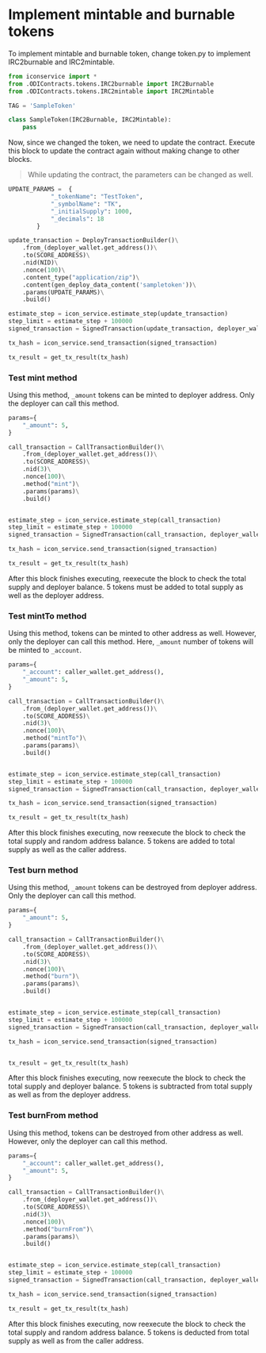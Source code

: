 # Implement mintable and burnable tokens

To implement mintable and burnable token, change token.py to implement IRC2burnable and IRC2mintable.<br>

```Python
from iconservice import *
from .ODIContracts.tokens.IRC2burnable import IRC2Burnable
from .ODIContracts.tokens.IRC2mintable import IRC2Mintable

TAG = 'SampleToken'

class SampleToken(IRC2Burnable, IRC2Mintable):
    pass
```

Now, since we changed the token, we need to update the contract. Execute this block to update the contract again without making change to other blocks.

> While updating the contract, the parameters can be changed as well.

```Python
UPDATE_PARAMS =  {
            "_tokenName": "TestToken",
            "_symbolName": "TK",
            "_initialSupply": 1000,
            "_decimals": 18
        }

update_transaction = DeployTransactionBuilder()\
    .from_(deployer_wallet.get_address())\
    .to(SCORE_ADDRESS)\
    .nid(NID)\
    .nonce(100)\
    .content_type("application/zip")\
    .content(gen_deploy_data_content('sampletoken'))\
    .params(UPDATE_PARAMS)\
    .build()

estimate_step = icon_service.estimate_step(update_transaction)
step_limit = estimate_step + 100000
signed_transaction = SignedTransaction(update_transaction, deployer_wallet, step_limit)

tx_hash = icon_service.send_transaction(signed_transaction)

tx_result = get_tx_result(tx_hash)
```


### Test mint method
Using this method, `_amount` tokens can be minted to deployer address. Only the deployer can call this method.
```Python
params={
    "_amount": 5,
}

call_transaction = CallTransactionBuilder()\
    .from_(deployer_wallet.get_address())\
    .to(SCORE_ADDRESS)\
    .nid(3)\
    .nonce(100)\
    .method("mint")\
    .params(params)\
    .build()


estimate_step = icon_service.estimate_step(call_transaction)
step_limit = estimate_step + 100000
signed_transaction = SignedTransaction(call_transaction, deployer_wallet, step_limit)

tx_hash = icon_service.send_transaction(signed_transaction)

tx_result = get_tx_result(tx_hash)
```
After this block finishes executing, reexecute the block to check the total supply and deployer balance. 5 tokens must be added to total supply as well as the deployer address. 

### Test mintTo method

Using this method, tokens can be minted to other address as well. However, only the deployer can call this method. Here, `_amount` number of tokens will be minted to `_account`.
```Python
params={
    "_account": caller_wallet.get_address(),
    "_amount": 5,
}

call_transaction = CallTransactionBuilder()\
    .from_(deployer_wallet.get_address())\
    .to(SCORE_ADDRESS)\
    .nid(3)\
    .nonce(100)\
    .method("mintTo")\
    .params(params)\
    .build()


estimate_step = icon_service.estimate_step(call_transaction)
step_limit = estimate_step + 100000
signed_transaction = SignedTransaction(call_transaction, deployer_wallet, step_limit)

tx_hash = icon_service.send_transaction(signed_transaction)

tx_result = get_tx_result(tx_hash)
```
After this block finishes executing, now reexecute the block to check the total supply and random address balance. 5 tokens are added to total supply as well as the caller address.  

### Test burn method
Using this method, `_amount` tokens can be destroyed from deployer address. Only the deployer can call this method.
```Python
params={
    "_amount": 5,
}

call_transaction = CallTransactionBuilder()\
    .from_(deployer_wallet.get_address())\
    .to(SCORE_ADDRESS)\
    .nid(3)\
    .nonce(100)\
    .method("burn")\
    .params(params)\
    .build()


estimate_step = icon_service.estimate_step(call_transaction)
step_limit = estimate_step + 100000
signed_transaction = SignedTransaction(call_transaction, deployer_wallet, step_limit)

tx_hash = icon_service.send_transaction(signed_transaction)


tx_result = get_tx_result(tx_hash)
```
After this block finishes executing, now reexecute the block to check the total supply and deployer balance. 5 tokens is subtracted from total supply as well as from the deployer address. 

### Test burnFrom method
Using this method, tokens can be destroyed from other address as well. However, only the deployer can call this method.
```Python
params={
    "_account": caller_wallet.get_address(),
    "_amount": 5,
}

call_transaction = CallTransactionBuilder()\
    .from_(deployer_wallet.get_address())\
    .to(SCORE_ADDRESS)\
    .nid(3)\
    .nonce(100)\
    .method("burnFrom")\
    .params(params)\
    .build()


estimate_step = icon_service.estimate_step(call_transaction)
step_limit = estimate_step + 100000
signed_transaction = SignedTransaction(call_transaction, deployer_wallet, step_limit)

tx_hash = icon_service.send_transaction(signed_transaction)

tx_result = get_tx_result(tx_hash)
```

After this block finishes executing, now reexecute the block to check the total supply and random address balance. 5 tokens is deducted from total supply as well as from the caller address. 
